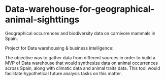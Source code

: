 # Data-warehouse-for-geographical-animal-sighttings
Geographical occurrences and biodiversity data on carnivore mammals in Spain.

Project for Data warehousing & business intelligence: 

The objective was to gather data from different sources in order to build a MVP of Data warehouse that would synthesize data on animal occurrences across Spain, along with climatic data and animal traits data. This tool would facilitate hypothetical future analysis tasks on this matter.
